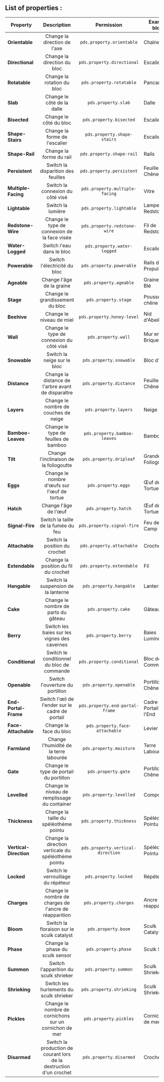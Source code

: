## List of properties :

Property | Description | Permission | Example block | Example value
----|:----:|:----:|----|----
**Orientable** | Change la direction de l'axe |  `pds.property.orientable` | Chaîne | _y_
**Directional** | Change la direction du bloc | `pds.property.directional` | Escaliers | _north_
**Rotatable** | Change la rotation du bloc | `pds.property.rotatable` | Pancarte | _south_west_
**Slab** | Change le côté de la dalle | `pds.property.slab` | Dalle | _bottom_
**Bisected** | Change le côté du bloc | `pds.property.bisected` | Escaliers | _bottom_
**Shape-Stairs** | Change la forme de l'escalier | `pds.property.shape-stairs` | Escaliers | _inner_right_
**Shape-Rail** | Change la forme du rail | `pds.property.shape-rail` | Rails | _east_west_
**Persistent** | Switch la disparition des feuilles | `pds.property.persistent` | Feuilles de Chêne | _true_
**Multiple-Facing** | Switch la connexion du côté visé | `pds.property.multiple-facing` | Vitre | _true_
**Lightable** | Switch la lumière | `pds.property.lightable` | Lampe en Redstone | true
**Redstone-Wire** | Change le type de connexion de la face visée | `pds.property.redstone-wire` | Fil de Redstone | _east facing side_
**Water-Logged** | Switch l'eau dans le bloc | `pds.property.water-logged` | Escaliers | _true_
**Powerable** | Switch l'électricité du bloc | `pds.property.powerable` | Rails de Propulsion | _true_
**Ageable** | Change l'âge de la graine | `pds.property.ageable` | Graines de Blé | _3_
**Stage** | Change le grandissement du bloc | `pds.property.stage` | Pousse de chêne | _1_
**Beehive** | Change le niveau de miel | `pds.property.honey-level` | Nid d'Abeilles | _3_
**Wall** | Change le type de connexion du côté visé | `pds.property.wall` | Mur en Briques | _low_
**Snowable** | Switch la neige sur le bloc | `pds.property.snowable` | Bloc d'Herbe | true
**Distance** | Change la distance de l'arbre avant de disparaître | `pds.property.distance` | Feuilles de Chêne | _7_
**Layers** | Change le nombre de couches de neige | `pds.property.layers` | Neige | _2_
**Bamboo-Leaves** | Change le type de feuilles de bamboo | `pds.property.bamboo-leaves` | Bamboo | _small_
**Tilt** | Change l'inclinaison de la foliogoutte | `pds.property.dripleaf` | Grande Foliogoutte | _partial_
**Eggs** | Change le nombre d'œufs sur l'œuf de tortue  | `pds.property.eggs` | Œuf de Tortue | _2_
**Hatch** | Change l'âge de l'œuf  | `pds.property.hatch` | Œuf de Tortue | _1_
**Signal-Fire** | Switch la taille de la fumée du feu | `pds.property.signal-fire` | Feu de Camp | _true_
**Attachable** | Switch la position du crochet | `pds.property.attachable` | Crochet | _true_
**Extendable** | Change la position du fil du crochet | `pds.property.extendable` | Fil | _true_
**Hangable** | Switch la suspension de la lanterne | `pds.property.hangable` | Lanterne | _true_
**Cake** | Change le nombre de parts du gâteau | `pds.property.cake` | Gâteau | _2_
**Berry** | Switch les baies sur les vignes des cavernes | `pds.property.berry` | Baies Lumineuses | _true_
**Conditional** | Switch le conditionnel du bloc de commande | `pds.property.conditional` | Bloc de Commande | _true_
**Openable** | Switch l'ouverture du portillon | `pds.property.openable` | Portillon de Chêne | true
**End-Portal-Frame** | Switch l'œil de l'ender sur le cadre de portail | `pds.property.end-portal-frame` | Cadre de Portail de l'End | _true_
**Face-Attachable** | Change la face du bloc | `pds.property.face-attachable` | Levier | _wall_
**Farmland** | Change l'humidité de la terre labourée | `pds.property.moisture` | Terre Labourée | _2_
**Gate** | Change le type de portail du portillon | `pds.property.gate` | Portillon en Chêne | _true_
**Levelled** | Change le niveau de remplissage du container | `pds.property.levelled` | Composteur | _2_
**Thickness** | Change la taille du spéléothème pointu | `pds.property.thickness` | Spéléothème Pointu | _tip_merge_
**Vertical-Direction** | Change la direction verticale du spéléothème pointu | `pds.property.vertical-direction` | Spéléothème Pointu | _down_
**Locked** | Switch le verrouillage du répéteur | `pds.property.locked` | Répéteur | _true_
**Charges** | Change le nombre de charges de l'ancre de réapparition | `pds.property.charges` | Ancre de réapparition | _2_
**Bloom** | Switch la floraison sur le sculk catalyst | `pds.property.boom` | Sculk Catalyst | _true_
**Phase** | Change la phase du sculk sensor | `pds.property.phase` | Sculk Sensor | _active_
**Summon** | Switch l'apparition du sculk shrieker | `pds.property.summon` | Sculk Shrieker | _true_
**Shrieking** | Switch les hurlements du sculk shrieker | `pds.property.shrieking` | Sculk Shrieker | _true_
**Pickles** | Change le nombre de cornichons sur un cornichon de mer | `pds.property.pickles` | Cornichon de mer | _2_
**Disarmed** | Switch la production de courant lors de la destruction d'un crochet | `pds.property.disarmed` | Crochet | _true_